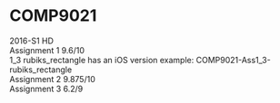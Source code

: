 # COMP9021
2016-S1 HD<br>
Assignment 1 9.6/10<br>
1_3 rubiks_rectangle has an iOS version example: COMP9021-Ass1_3-rubiks_rectangle<br>
Assignment 2 9.875/10<br>
Assignment 3 6.2/9<br>  
